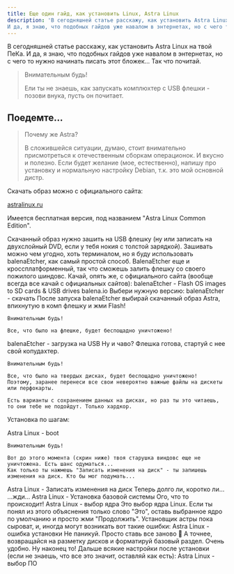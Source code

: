 ```yaml
---
title: Еще один гайд, как установить Linux, Astra Linux
description: 'В сегодняшней статье расскажу, как установить Astra Linux на твой ПеКа.
И да, я знаю, что подобных гайдов уже навалом в энтернетах, но с чего то нужно начинать писать этот бложек... Так что почитай.'
---
```


В сегодняшней статье расскажу, как установить Astra Linux на твой ПеКа.
И да, я знаю, что подобных гайдов уже навалом в энтернетах, но с чего то нужно начинать писать этот бложек... Так что почитай.

> Внимательным будь!
>
> Ели ты не знаешь, как запускать комплюхтер с USB флешки - позови внука, пусть он почитает.

## Поедемте...

> Почему же Astra?
>
> В сложившейся ситуации, думаю, стоит внимательно присмотреться к отечественным сборкам операционок. И вкусно и полезно. Если будет желание (мое, естественно), напишу про установку и нормальную настройку Debian, т.к. это мой основной дистр.

Скачать образ можно с официального сайта:

[astralinux.ru](https://astralinux.ru/products/)

Имеется бесплатная версия, под названием "Astra Linux Common Edition".

Скачанный образ нужно зашить на USB флешку (ну или записать на двухслойный DVD, если у тебя нокия с толстой зарядкой).
Зашивать можно чем угодно, хоть терминалом, но я буду использовать balenaEtcher, как самый простой способ. BalenaEtcher еще и кроссплатформенный, так что сможешь залить флешку со своего пожилого шиндовс.
Качай, опять же, с официального сайта (вообще всегда все качай с официальных сайтов):
balenaEtcher - Flash OS images to SD cards & USB drives
balena.io
Выбери нужную версию:
balenaEtcher - скачать
После запуска balenaEtcher выбирай скачанный образ Astra, впихнутую в комп флешку и жми Flash!

    Внимательным будь!

    Все, что было на флешке, будет беспощадно уничтожено!

balenaEtcher - загрузка на USB
Ну и чаво?
Флешка готова, стартуй с нее свой копудахтер.

    Внимательным будь!

    Все, что было на твердых дисках, будет беспощадно уничтожено!
    Поэтому, заранее перенеси все свои невероятно важные файлы на дискеты или перфокарты.

    Есть варианты с сохранением данных на дисках, но раз ты это читаешь, то они тебе не подойдут. Только хардкор.

Установка по шагам:

Astra Linux - boot

    Внимательным будь!

    Вот до этого момента (скрин ниже) твоя старушка виндовс еще не уничтожена. Есть шанс одуматься...
    Как только ты нажмешь "Записать изменения на диск" - ты запишешь изменения на диск. Кто бы мог подумать...

Astra Linux - Записать изменения на диск
Теперь долго ли, коротко ли... ...жди...
Astra Linux - Установка базовой системы
Ого, что то происходит!
Astra Linux - выбор ядра
Это выбор ядра Linux. Если ты понял из этого объяснения только слово "Это", оставь выбранное ядро по умолчанию и просто жми "Продолжить".
Установщик астры пока сыроват, и, иногда могут возникать вот такие ошибки:
Astra Linux - ошибка установки
Не паникуй. Просто ставь все заново 😬
А точнее, возвращайся на разметку дисков и форматируй базовый раздел. Очень удобно.
Ну наконец то!
Дальше всякие настройки после установки (если не знаешь, что все это значит, оставляй как есть):
Astra Linux - выбор ПО
